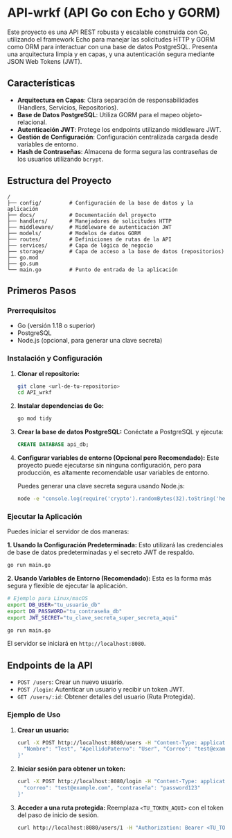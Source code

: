 # API-wrkf (API Go con Echo y GORM)

Este proyecto es una API REST robusta y escalable construida con Go, utilizando el framework Echo para manejar las solicitudes HTTP y GORM como ORM para interactuar con una base de datos PostgreSQL. Presenta una arquitectura limpia y en capas, y una autenticación segura mediante JSON Web Tokens (JWT).

## Características

-   **Arquitectura en Capas**: Clara separación de responsabilidades (Handlers, Servicios, Repositorios).
-   **Base de Datos PostgreSQL**: Utiliza GORM para el mapeo objeto-relacional.
-   **Autenticación JWT**: Protege los endpoints utilizando middleware JWT.
-   **Gestión de Configuración**: Configuración centralizada cargada desde variables de entorno.
-   **Hash de Contraseñas**: Almacena de forma segura las contraseñas de los usuarios utilizando `bcrypt`.

## Estructura del Proyecto

```
/
├── config/         # Configuración de la base de datos y la aplicación
├── docs/           # Documentación del proyecto
├── handlers/       # Manejadores de solicitudes HTTP
├── middleware/     # Middleware de autenticación JWT
├── models/         # Modelos de datos GORM
├── routes/         # Definiciones de rutas de la API
├── services/       # Capa de lógica de negocio
├── storage/        # Capa de acceso a la base de datos (repositorios)
├── go.mod
├── go.sum
└── main.go         # Punto de entrada de la aplicación
```

## Primeros Pasos

### Prerrequisitos

-   Go (versión 1.18 o superior)
-   PostgreSQL
-   Node.js (opcional, para generar una clave secreta)

### Instalación y Configuración

1.  **Clonar el repositorio:**
    ```sh
    git clone <url-de-tu-repositorio>
    cd API_wrkf
    ```

2.  **Instalar dependencias de Go:**
    ```sh
    go mod tidy
    ```

3.  **Crear la base de datos PostgreSQL:**
    Conéctate a PostgreSQL y ejecuta:
    ```sql
    CREATE DATABASE api_db;
    ```

4.  **Configurar variables de entorno (Opcional pero Recomendado):**
    Este proyecto puede ejecutarse sin ninguna configuración, pero para producción, es altamente recomendable usar variables de entorno.

    Puedes generar una clave secreta segura usando Node.js:
    ```sh
    node -e "console.log(require('crypto').randomBytes(32).toString('hex'))"
    ```

### Ejecutar la Aplicación

Puedes iniciar el servidor de dos maneras:

**1. Usando la Configuración Predeterminada:**
Esto utilizará las credenciales de base de datos predeterminadas y el secreto JWT de respaldo.

```sh
go run main.go
```

**2. Usando Variables de Entorno (Recomendado):**
Esta es la forma más segura y flexible de ejecutar la aplicación.

```sh
# Ejemplo para Linux/macOS
export DB_USER="tu_usuario_db"
export DB_PASSWORD="tu_contraseña_db"
export JWT_SECRET="tu_clave_secreta_super_secreta_aqui"

go run main.go
```

El servidor se iniciará en `http://localhost:8080`.

## Endpoints de la API

-   `POST /users`: Crear un nuevo usuario.
-   `POST /login`: Autenticar un usuario y recibir un token JWT.
-   `GET /users/:id`: Obtener detalles del usuario (Ruta Protegida).

### Ejemplo de Uso

1.  **Crear un usuario:**
    ```sh
    curl -X POST http://localhost:8080/users -H "Content-Type: application/json" -d '{
      "Nombre": "Test", "ApellidoPaterno": "User", "Correo": "test@example.com", "Contraseña": "password123"
    }'
    ```

2.  **Iniciar sesión para obtener un token:**
    ```sh
    curl -X POST http://localhost:8080/login -H "Content-Type: application/json" -d '{
      "correo": "test@example.com", "contraseña": "password123"
    }'
    ```

3.  **Acceder a una ruta protegida:**
    Reemplaza `<TU_TOKEN_AQUI>` con el token del paso de inicio de sesión.
    ```sh
    curl http://localhost:8080/users/1 -H "Authorization: Bearer <TU_TOKEN_AQUI>"
    ```
